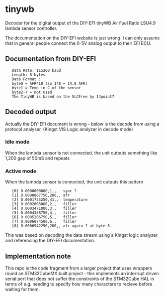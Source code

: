 # tinywb
Decoder for the digital output of the DIY-EFI tinyWB Air Fuel Ratio LSU4.9 lambda sensor controller.

The documentation on the DIY-EFI website is just wrong. I can only assume that in general people connect the 0-5V analog output to their EFI ECU. 

## Documentation from  DIY-EFI
```
   Data Rate: 115200 baud
   Length: 8 bytes
   Data Format :
   byte0 = AFR*10 (so 148 = 14.8 AFR)
   byte1 = Temp in C of the sensor
   byte2-7 = not used
   The TinyWB is based on the SLCFree by 14point7
```
## Decoded output    
Actually the DIY-EFI document is wrong - below is the decode from using a protocol analyser. (Kingst VIS Logic analyzer in decode mode)

### Idle mode 
When the lambda sensor is not connected, the unit outputs something like 1,200 gap of 50mS and repeats

### Active mode 
When the lambda sensor is connected, the unit outputs this pattern
```
   [0] 0.0000000000,1,,   sync ?
   [1] 0.0000867750,200,, afr
   [2] 0.0001735250,41,,  temperature
   [3] 0.0002603000,2,,   filler
   [4] 0.0003471000,3,,   filler
   [5] 0.0004338750,4,,   filler
   [6] 0.0005206750,5,,   filler
   [7] 0.0006074500,6,,   filler
   [8] 0.0006942250,200,, afr again ? at byte 8.
```

This was based on decoding the data stream using a Kingst logic analyzer and referencing the DIY-EFI documentation. 

## Implementation note 
This repo is  the code fragment from a larger project that uses wrappers round an STM32CubeMX built project - this implements an interrupt driven serial port that does not suffer the constraints of the STM32Cube HAL in terms of e.g. needing to specify how many characters to recieve before waiting for them. 
